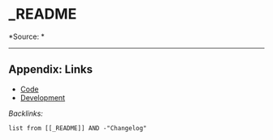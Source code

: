 # \_README

\*Source: *

---

## Appendix: Links

* [Code](../Code.md)
* [Development](../../MOCs/Development.md)

*Backlinks:*

````dataview
list from [[_README]] AND -"Changelog"
````
